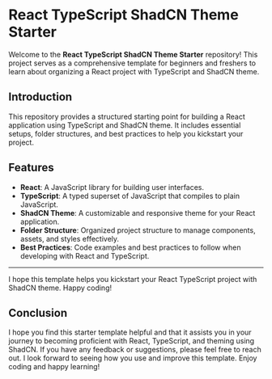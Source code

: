 # React TypeScript ShadCN Theme Starter

Welcome to the **React TypeScript ShadCN Theme Starter** repository! This project serves as a comprehensive template for beginners and freshers to learn about organizing a React project with TypeScript and ShadCN theme.


## Introduction

This repository provides a structured starting point for building a React application using TypeScript and ShadCN theme. It includes essential setups, folder structures, and best practices to help you kickstart your project.

## Features

- **React**: A JavaScript library for building user interfaces.
- **TypeScript**: A typed superset of JavaScript that compiles to plain JavaScript.
- **ShadCN Theme**: A customizable and responsive theme for your React application.
- **Folder Structure**: Organized project structure to manage components, assets, and styles effectively.
- **Best Practices**: Code examples and best practices to follow when developing with React and TypeScript.

---

I hope this template helps you kickstart your React TypeScript project with ShadCN theme. Happy coding!

## Conclusion

I hope you find this starter template helpful and that it assists you in your journey to becoming proficient with React, TypeScript, and theming using ShadCN. If you have any feedback or suggestions, please feel free to reach out. I look forward to seeing how you use and improve this template. Enjoy coding and happy learning!


